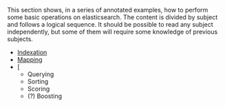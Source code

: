 This section shows, in a series of annotated examples, how to perform some basic operations on elasticsearch.
The content is divided by subject and follows a logical sequence. It should be possible to read any subject independently, but some of them will require some knowledge of previous subjects.

- [Indexation](indexation.md)
- [Mapping](mapping.md)
- [
  - Querying
  - Sorting
  - Scoring
  - (?) Boosting

